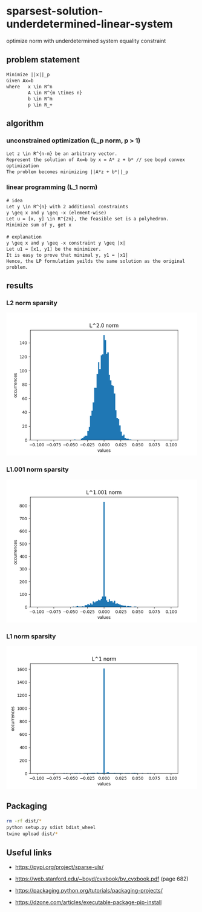 # sparsest-solution-underdetermined-linear-system
optimize norm with underdetermined system equality constraint

## problem statement

```
Minimize ||x||_p
Given Ax=b
where   x \in R^n
        A \in R^{m \times n}
        b \in R^m
        p \in R_+
```

## algorithm

### unconstrained optimization (L_p norm, p > 1)

```
Let z \in R^{n-m} be an arbitrary vector.
Represent the solution of Ax=b by x = A* z + b* // see boyd convex optimization
The problem becomes minimizing ||A*z + b*||_p
```

### linear programming (L_1 norm)

```
# idea
Let y \in R^{n} with 2 additional constraints
y \geq x and y \geq -x (element-wise)
Let u = [x, y] \in R^{2n}, the feasible set is a polyhedron.
Minimize sum of y, get x

# explanation
y \geq x and y \geq -x constraint y \geq |x|
Let u1 = [x1, y1] be the minimizer.
It is easy to prove that minimal y, y1 = |x1|
Hence, the LP formulation yeilds the same solution as the original problem.
```

## results

### L2 norm sparsity

![norm2](https://raw.githubusercontent.com/khanhhhh/sparse-uls/main/assets/norm2.png)

### L1.001 norm sparsity

![norm1001](https://raw.githubusercontent.com/khanhhhh/sparse-uls/main/assets/norm1001.png)

### L1 norm sparsity

![norm1](https://raw.githubusercontent.com/khanhhhh/sparse-uls/main/assets/norm1.png)

## Packaging

```bash
rm -rf dist/*
python setup.py sdist bdist_wheel
twine upload dist/*

```


## Useful links

- https://pypi.org/project/sparse-uls/

- https://web.stanford.edu/~boyd/cvxbook/bv_cvxbook.pdf (page 682)

- https://packaging.python.org/tutorials/packaging-projects/

- https://dzone.com/articles/executable-package-pip-install
